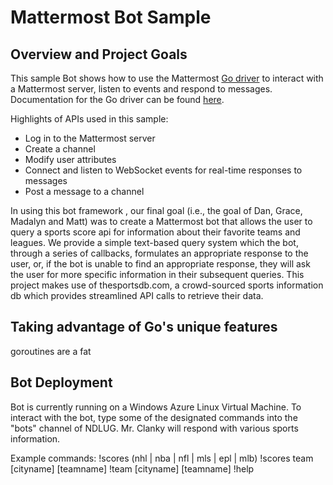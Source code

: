 # Mattermost Bot Sample

## Overview and Project Goals

This sample Bot shows how to use the Mattermost [Go driver](https://github.com/mattermost/platform/blob/master/model/client.go) to interact with a Mattermost server, listen to events and respond to messages. Documentation for the Go driver can be found [here](https://godoc.org/github.com/mattermost/platform/model#Client).

Highlights of APIs used in this sample:
 - Log in to the Mattermost server
 - Create a channel
 - Modify user attributes 
 - Connect and listen to WebSocket events for real-time responses to messages
 - Post a message to a channel

In using this bot framework , our final goal (i.e., the goal of Dan, Grace, Madalyn and Matt) was to create a Mattermost bot that allows the user to query a sports score api for information about their favorite teams and leagues. We provide a simple text-based query system which the bot, through a series of callbacks, formulates an appropriate response to the user, or, if the bot is unable to find an appropriate response, they will ask the user for more specific information in their subsequent queries. This project makes use of thesportsdb.com, a crowd-sourced sports information db which provides streamlined API calls to retrieve their data. 

## Taking advantage of Go's unique features
goroutines are a fat

## Bot Deployment
Bot is currently running on a Windows Azure Linux Virtual Machine. To interact with the bot, type some of the designated commands into the "bots" channel of NDLUG. Mr. Clanky will respond with various sports information.

Example commands:
	!scores (nhl | nba | nfl | mls | epl | mlb)
	!scores team [cityname] [teamname]
	!team [cityname] [teamname]
	!help

